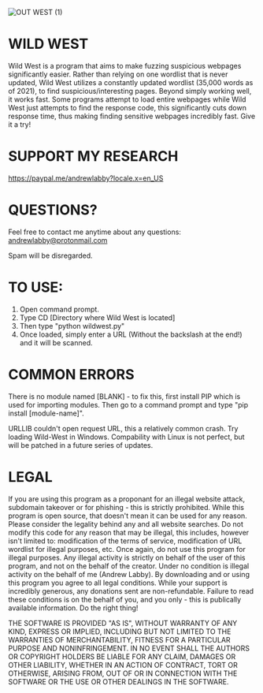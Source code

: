 ![OUT WEST (1)](https://user-images.githubusercontent.com/87202541/132261585-bd043149-2d1b-4676-a67f-ee708f6b4a2b.png)

# WILD WEST

Wild West is a program that aims to make fuzzing suspicious webpages significantly easier. Rather than relying on one wordlist that is never updated, Wild West utilizes a constantly updated wordlist (35,000 words as of 2021), to find suspicious/interesting pages. Beyond simply working well, it works fast. Some programs attempt to load entire webpages while Wild West just attempts to find the response code, this significantly cuts down response time, thus making finding sensitive webpages incredibly fast. Give it a try!

# SUPPORT MY RESEARCH

https://paypal.me/andrewlabby?locale.x=en_US

# QUESTIONS?

Feel free to contact me anytime about any questions: andrewlabby@protonmail.com

Spam will be disregarded.

# TO USE:
  1. Open command prompt.
  2. Type CD [Directory where Wild West is located]
  3. Then type "python wildwest.py"
  4. Once loaded, simply enter a URL (Without the backslash at the end!) and it will be scanned.

# COMMON ERRORS

There is no module named [BLANK] - to fix this, first install PIP which is used for importing modules. Then go to a command prompt and type "pip install [module-name]".

URLLIB couldn't open request URL, this a relatively common crash. Try loading Wild-West in Windows. Compability with Linux is not perfect, but will be patched in a future series of updates.
 
# LEGAL

If you are using this program as a proponant for an illegal website attack, subdomain takeover or for phishing - this is strictly prohibited. While this program is open source, that doesn't mean it can be used for any reason. Please consider the legality behind any and all website searches. Do not modify this code for any reason that may be illegal, this includes, however isn't limited to: modification of the terms of service, modification of URL wordlist for illegal purposes, etc. Once again, do not use this program for illegal purposes. Any illegal activity is strictly on behalf of the user of this program, and not on the behalf of the creator. Under no condition is illegal activity on the behalf of me (Andrew Labby). By downloading and or using this program you agree to all legal conditions. While your support is incredibly generous, any donations sent are non-refundable. Failure to read these conditions is on the behalf of you, and you only - this is publically available information. Do the right thing! 

THE SOFTWARE IS PROVIDED "AS IS", WITHOUT WARRANTY OF ANY KIND, EXPRESS OR IMPLIED, INCLUDING BUT NOT LIMITED TO THE WARRANTIES OF MERCHANTABILITY, FITNESS FOR A PARTICULAR PURPOSE AND NONINFRINGEMENT. IN NO EVENT SHALL THE AUTHORS OR COPYRIGHT HOLDERS BE LIABLE FOR ANY CLAIM, DAMAGES OR OTHER LIABILITY, WHETHER IN AN ACTION OF CONTRACT, TORT OR OTHERWISE, ARISING FROM, OUT OF OR IN CONNECTION WITH THE SOFTWARE OR THE USE OR OTHER DEALINGS IN THE SOFTWARE.
